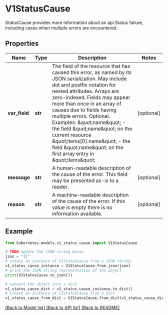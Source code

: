# V1StatusCause

StatusCause provides more information about an api.Status failure, including cases when multiple errors are encountered.

## Properties

Name | Type | Description | Notes
------------ | ------------- | ------------- | -------------
**var_field** | **str** | The field of the resource that has caused this error, as named by its JSON serialization. May include dot and postfix notation for nested attributes. Arrays are zero-indexed.  Fields may appear more than once in an array of causes due to fields having multiple errors. Optional.  Examples:   \&quot;name\&quot; - the field \&quot;name\&quot; on the current resource   \&quot;items[0].name\&quot; - the field \&quot;name\&quot; on the first array entry in \&quot;items\&quot; | [optional] 
**message** | **str** | A human-readable description of the cause of the error.  This field may be presented as-is to a reader. | [optional] 
**reason** | **str** | A machine-readable description of the cause of the error. If this value is empty there is no information available. | [optional] 

## Example

```python
from kubernetes.models.v1_status_cause import V1StatusCause

# TODO update the JSON string below
json = "{}"
# create an instance of V1StatusCause from a JSON string
v1_status_cause_instance = V1StatusCause.from_json(json)
# print the JSON string representation of the object
print(V1StatusCause.to_json())

# convert the object into a dict
v1_status_cause_dict = v1_status_cause_instance.to_dict()
# create an instance of V1StatusCause from a dict
v1_status_cause_from_dict = V1StatusCause.from_dict(v1_status_cause_dict)
```
[[Back to Model list]](../README.md#documentation-for-models) [[Back to API list]](../README.md#documentation-for-api-endpoints) [[Back to README]](../README.md)



